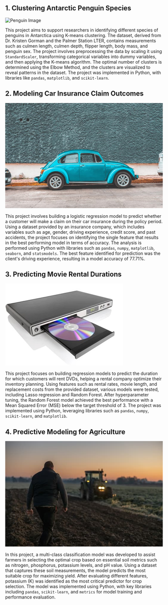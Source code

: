 ## **1. Clustering Antarctic Penguin Species**
![Penguin Image](Clustering_Antarctic_Penguin_Species/iter_pemguins.jpg)

This project aims to support researchers in identifying different species of penguins in Antarctica using K-means clustering. The dataset, derived from Dr. Kristen Gorman and the Palmer Station LTER, contains measurements such as culmen length, culmen depth, flipper length, body mass, and penguin sex. The project involves preprocessing the data by scaling it using `StandardScaler`, transforming categorical variables into dummy variables, and then applying the K-means algorithm. The optimal number of clusters is determined using the Elbow Method, and the clusters are visualized to reveal patterns in the dataset. The project was implemented in Python, with libraries like `pandas`, `matplotlib`, and `scikit-learn`.

## **2. Modeling Car Insurance Claim Outcomes**
![Car Image](Modeling_Car_Insurance_Claim_Outcomes/car.jpg)

This project involves building a logistic regression model to predict whether a customer will make a claim on their car insurance during the policy period. Using a dataset provided by an insurance company, which includes variables such as age, gender, driving experience, credit score, and past accidents, the project focuses on identifying the single feature that results in the best performing model in terms of accuracy. The analysis is performed using Python with libraries such as `pandas`, `numpy`, `matplotlib`, `seaborn`, and `statsmodels`. The best feature identified for prediction was the client's driving experience, resulting in a model accuracy of 77.71%.

## **3. Predicting Movie Rental Durations**
![DVD Image](Predicting_Movie_Rental_Durations/dvd_image.jpg)

This project focuses on building regression models to predict the duration for which customers will rent DVDs, helping a rental company optimize their inventory planning. Using features such as rental rates, movie length, and replacement costs from the provided dataset, various models were tested, including Lasso regression and Random Forest. After hyperparameter tuning, the Random Forest model achieved the best performance with a Mean Squared Error (MSE) below the target threshold of 3. The project was implemented using Python, leveraging libraries such as `pandas`, `numpy`, `scikit-learn`, and `matplotlib`.

## **4. Predictive Modeling for Agriculture**
![DVD Image](Predictive_Modeling_for_Agriculture/farmer_in_a_field.jpg)

In this project, a multi-class classification model was developed to assist farmers in selecting the optimal crop based on essential soil metrics such as nitrogen, phosphorus, potassium levels, and pH value. Using a dataset that captures these soil measurements, the model predicts the most suitable crop for maximizing yield. After evaluating different features, potassium (K) was identified as the most critical predictor for crop selection. The model was implemented using Python, with key libraries including `pandas`, `scikit-learn`, and `metrics` for model training and performance evaluation.
